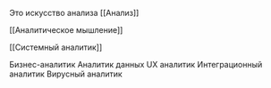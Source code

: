 
Это искусство анализа
[[Анализ]] 

[[Аналитическое мышление]]

[[Системный аналитик]]

Бизнес-аналитик
Аналитик данных
UX аналитик
Интеграционный аналитик
Вирусный аналитик


